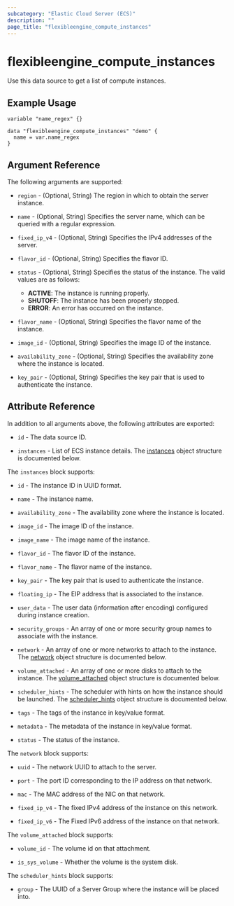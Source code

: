 ```yaml
---
subcategory: "Elastic Cloud Server (ECS)"
description: ""
page_title: "flexibleengine_compute_instances"
---
```


# flexibleengine_compute_instances

Use this data source to get a list of compute instances.

## Example Usage

```hcl
variable "name_regex" {}

data "flexibleengine_compute_instances" "demo" {
  name = var.name_regex
}
```

## Argument Reference

The following arguments are supported:

* `region` - (Optional, String) The region in which to obtain the server instance.

* `name` - (Optional, String) Specifies the server name, which can be queried with a regular expression.

* `fixed_ip_v4` - (Optional, String)  Specifies the IPv4 addresses of the server.

* `flavor_id` - (Optional, String) Specifies the flavor ID.

* `status` - (Optional, String) Specifies the status of the instance. The valid values are as follows:
  + **ACTIVE**: The instance is running properly.
  + **SHUTOFF**: The instance has been properly stopped.
  + **ERROR**: An error has occurred on the instance.

* `flavor_name` - (Optional, String) Specifies the flavor name of the instance.

* `image_id` - (Optional, String) Specifies the image ID of the instance.

* `availability_zone` - (Optional, String) Specifies the availability zone where the instance is located.

* `key_pair` - (Optional, String) Specifies the key pair that is used to authenticate the instance.

## Attribute Reference

In addition to all arguments above, the following attributes are exported:

* `id` - The data source ID.

* `instances` - List of ECS instance details. The [instances](#ecs_attr_instances) object structure is documented below.

<a name="ecs_attr_instances"></a>
The `instances` block supports:

* `id` - The instance ID in UUID format.

* `name` - The instance name.

* `availability_zone` - The availability zone where the instance is located.

* `image_id` - The image ID of the instance.

* `image_name` - The image name of the instance.

* `flavor_id` - The flavor ID of the instance.

* `flavor_name` - The flavor name of the instance.

* `key_pair` - The key pair that is used to authenticate the instance.

* `floating_ip` - The EIP address that is associated to the instance.

* `user_data` -  The user data (information after encoding) configured during instance creation.

* `security_groups` - An array of one or more security group names
    to associate with the instance.

* `network` - An array of one or more networks to attach to the instance.
  The [network](#ecs_attr_network) object structure is documented below.

* `volume_attached` - An array of one or more disks to attach to the instance.
  The [volume_attached](#ecs_attr_volume_attached) object structure is documented below.

* `scheduler_hints` - The scheduler with hints on how the instance should be launched.
  The [scheduler_hints](#ecs_attr_scheduler_hints) object structure is documented below.

* `tags` - The tags of the instance in key/value format.

* `metadata` - The metadata of the instance in key/value format.

* `status` - The status of the instance.

<a name="ecs_attr_network"></a>
The `network` block supports:

* `uuid` - The network UUID to attach to the server.

* `port` - The port ID corresponding to the IP address on that network.

* `mac` - The MAC address of the NIC on that network.

* `fixed_ip_v4` - The fixed IPv4 address of the instance on this network.

* `fixed_ip_v6` - The Fixed IPv6 address of the instance on that network.

<a name="ecs_attr_volume_attached"></a>
The `volume_attached` block supports:

* `volume_id` - The volume id on that attachment.

* `is_sys_volume` - Whether the volume is the system disk.

<a name="ecs_attr_scheduler_hints"></a>
The `scheduler_hints` block supports:

* `group` - The UUID of a Server Group where the instance will be placed into.
